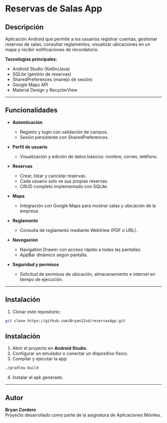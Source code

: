 # Reservas de Salas App

## Descripción
Aplicación Android que permite a los usuarios registrar cuentas, gestionar reservas de salas, consultar reglamentos, visualizar ubicaciones en un mapa y recibir notificaciones de recordatorio.  

**Tecnologías principales:**
- Android Studio (Kotlin/Java)
- SQLite (gestión de reservas)
- SharedPreferences (manejo de sesión)
- Google Maps API
- Material Design y RecyclerView

---

## Funcionalidades

- **Autenticación**
  - Registro y login con validación de campos.
  - Sesión persistente con SharedPreferences.
  
- **Perfil de usuario**
  - Visualización y edición de datos básicos: nombre, correo, teléfono.
  
- **Reservas**
  - Crear, listar y cancelar reservas.
  - Cada usuario solo ve sus propias reservas.
  - CRUD completo implementado con SQLite.
  
- **Mapa**
  - Integración con Google Maps para mostrar salas y ubicación de la empresa.
  
- **Reglamento**
  - Consulta de reglamento mediante WebView (PDF o URL).
  
- **Navegación**
  - Navigation Drawer con acceso rápido a todas las pantallas.
  - AppBar dinámico según pantalla.
  
- **Seguridad y permisos**
  - Solicitud de permisos de ubicación, almacenamiento e internet en tiempo de ejecución.

---


## Instalación

1. Clonar este repositorio:

```bash
git clone https://github.com/Bryan12sd/reservasApp.git
```
## Instalación

1. Abrir el proyecto en **Android Studio**.
2. Configurar un emulador o conectar un dispositivo físico.
3. Compilar y ejecutar la app:

```bash
./gradlew build
```
4. Instalar el apk generado.
---
## Autor

**Bryan Cordero**  
Proyecto desarrollado como parte de la asignatura de Aplicaciones Móviles.

